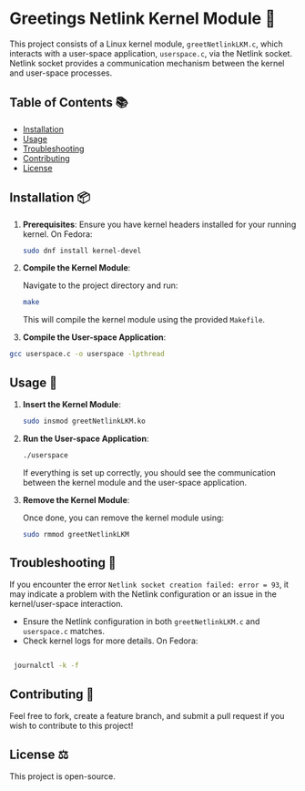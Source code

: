 # Greetings Netlink Kernel Module 🚀

This project consists of a Linux kernel module, `greetNetlinkLKM.c`, which interacts with a user-space application, `userspace.c`, via the Netlink socket. Netlink socket provides a communication mechanism between the kernel and user-space processes.

## Table of Contents 📚

- [Installation](#installation)
- [Usage](#usage)
- [Troubleshooting](#troubleshooting)
- [Contributing](#contributing)
- [License](#license)

## Installation 📦

1. **Prerequisites**: Ensure you have kernel headers installed for your running kernel. On Fedora:

   ```bash
   sudo dnf install kernel-devel
   ```

2. **Compile the Kernel Module**:

   Navigate to the project directory and run:

   ```bash
   make
   ```

   This will compile the kernel module using the provided `Makefile`.

3. **Compile the User-space Application**:

```bash
gcc userspace.c -o userspace -lpthread
```

## Usage 🚀

1. **Insert the Kernel Module**:

   ```bash
   sudo insmod greetNetlinkLKM.ko
   ```

2. **Run the User-space Application**:

   ```bash
   ./userspace
   ```

   If everything is set up correctly, you should see the communication between the kernel module and the user-space application.

3. **Remove the Kernel Module**:

   Once done, you can remove the kernel module using:

   ```bash
   sudo rmmod greetNetlinkLKM
   ```

## Troubleshooting 🔧

If you encounter the error `Netlink socket creation failed: error = 93`, it may indicate a problem with the Netlink configuration or an issue in the kernel/user-space interaction. 

- Ensure the Netlink configuration in both `greetNetlinkLKM.c` and `userspace.c` matches.
- Check kernel logs for more details. On Fedora:

```bash

 journalctl -k -f

```

## Contributing 🤝

Feel free to fork, create a feature branch, and submit a pull request if you wish to contribute to this project!

## License ⚖️

This project is open-source.
